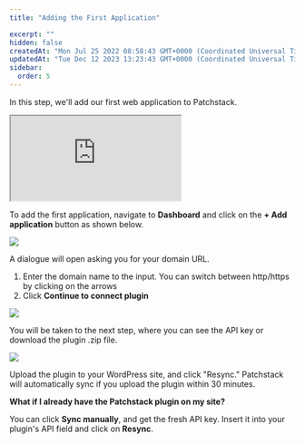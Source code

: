 ```yaml
---
title: "Adding the First Application"

excerpt: ""
hidden: false
createdAt: "Mon Jul 25 2022 08:58:43 GMT+0000 (Coordinated Universal Time)"
updatedAt: "Tue Dec 12 2023 13:23:43 GMT+0000 (Coordinated Universal Time)"
sidebar:
  order: 5
---
```

In this step, we'll add our first web application to Patchstack. 

<div class="container">
  <iframe class="responsive-iframe" src="https://www.youtube.com/embed/MFmPFzSaD3I?si=CDjAhopxLuu69_H3"></iframe>
</div>

To add the first application, navigate to **Dashboard** and click on the **+ Add application** button as shown below.

![](@images/patchstack-dashboard-first-time.png)

A dialogue will open asking you for your domain URL. 

1. Enter the domain name to the input. You can switch between http/https by clicking on the arrows
2. Click **Continue to connect plugin**

![](@images/6812404-Patchstack_connect_an_application.png)

You will be taken to the next step, where you can see the API key or download the plugin .zip file.

![](@images/patchstack-add-site-step-2.jpeg)

Upload the plugin to your WordPress site, and click "Resync."
Patchstack will automatically sync if you upload the plugin within 30 minutes.


**What if I already have the Patchstack plugin on my site?** 

You can click **Sync manually**, and get the fresh API key.
Insert it into your plugin's API field and click on **Resync**.